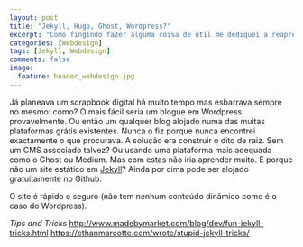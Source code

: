 ```yaml
---
layout: post
title: "Jekyll, Hugo, Ghost, Wordpress?"
excerpt: "Como fingindo fazer alguma coisa de útil me dediquei a reaprender uma data de coisas que já esqueci sobre front-end."
categories: [Webdesign]
tags: [Jekyll, Webdesign]
comments: false
image:
  feature: header_webdesign.jpg
---
```


Já planeava um scrapbook digital há muito tempo mas esbarrava sempre no mesmo: como? O mais fácil seria um blogue em Wordpress provavelmente. Ou então um qualquer blog alojado numa das muitas plataformas grátis existentes. Nunca o fiz porque nunca encontrei exactamente o que procurava.
A solução era construir o dito de raiz. Sem um CMS associado talvez? Ou usando uma plataforma mais adequada como o Ghost ou Medium. Mas com estas não iria aprender muito. 
E porque não um site estático em [Jekyll](https://jekyllrb.com/)? Ainda por cima pode ser alojado gratuitamente no Github. 

O site é rápido e seguro (não tem nenhum conteúdo dinâmico como é o caso do Wordpress). 

*Tips and Tricks*
http://www.madebymarket.com/blog/dev/fun-jekyll-tricks.html
https://ethanmarcotte.com/wrote/stupid-jekyll-tricks/

